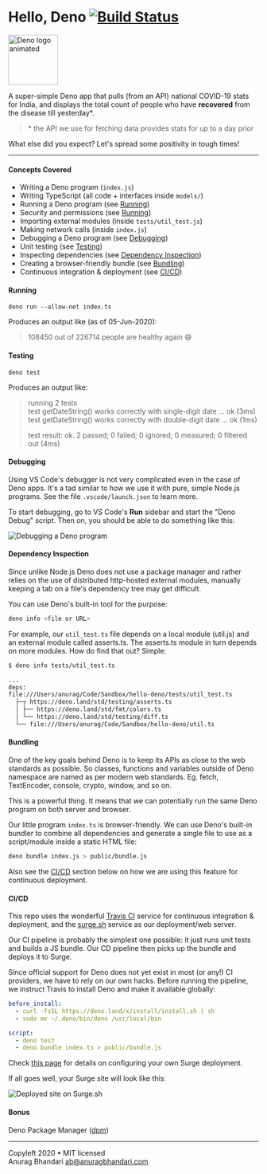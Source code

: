 # Hello, Deno [![Build Status](https://travis-ci.com/anuragbhd/hello-deno.svg?branch=master)](https://travis-ci.com/anuragbhd/hello-deno)

<img width="100" alt="Deno logo animated" src="https://camo.githubusercontent.com/135431e1073ba63356d050b4f449d1cc503f457c/68747470733a2f2f64656e6f6c69622e6769746875622e696f2f616e696d617465642d64656e6f2d6c6f676f2f64656e6f2d636972636c652d32346670732e676966" />

A super-simple Deno app that pulls (from an API) national COVID-19 stats for India, and displays the total count of people who have **recovered** from the disease till yesterday\*.

> \* the API we use for fetching data provides stats for up to a day prior

What else did you expect? Let's spread some positivity in tough times!

---

#### Concepts Covered

- Writing a Deno program (`index.js`)
- Writing TypeScript (all code + interfaces inside `models/`)
- Running a Deno program (see [Running](#running))
- Security and permissions (see [Running](#running))
- Importing external modules (inside `tests/util_test.js`)
- Making network calls (inside `index.js`)
- Debugging a Deno program (see [Debugging](#debugging))
- Unit testing (see [Testing](#testing))
- Inspecting dependencies (see [Dependency Inspection](#dependency-inspection))
- Creating a browser-friendly bundle (see [Bundling](#bundling))
- Continuous integration & deployment (see [CI/CD](#cicd))

#### Running

```
deno run --allow-net index.ts
```

Produces an output like (as of 05-Jun-2020):

> 108450 out of 226714 people are healthy again 😄

#### Testing

```
deno test
```

Produces an output like:

> running 2 tests  
> test getDateString() works correctly with single-digit date ... ok (3ms)  
> test getDateString() works correctly with double-digit date ... ok (1ms)
>
> test result: ok. 2 passed; 0 failed; 0 ignored; 0 measured; 0 filtered out (4ms)

#### Debugging

Using VS Code's debugger is not very complicated even in the case of Deno apps. It's a tad similar to how we use it with pure, simple Node.js programs. See the file `.vscode/launch.json` to learn more.

To start debugging, go to VS Code's **Run** sidebar and start the "Deno Debug" script. Then on, you should be able to do something like this:

![Debugging a Deno program](https://user-images.githubusercontent.com/1288616/83829482-98959580-a700-11ea-86a2-a1b4e7199d3b.png)

#### Dependency Inspection

Since unlike Node.js Deno does not use a package manager and rather relies on the use of distributed http-hosted external modules, manually keeping a tab on a file's dependency tree may get difficult.

You can use Deno's built-in tool for the purpose:

```bash
deno info <file or URL>
```

For example, our `util_test.ts` file depends on a local module (util.js) and an external module called asserts.ts. The asserts.ts module in turn depends on more modules. How do find that out? Simple:

```bash
$ deno info tests/util_test.ts

...
deps:
file:///Users/anurag/Code/Sandbox/hello-deno/tests/util_test.ts
  ├─┬ https://deno.land/std/testing/asserts.ts
  │ ├── https://deno.land/std/fmt/colors.ts
  │ └── https://deno.land/std/testing/diff.ts
  └── file:///Users/anurag/Code/Sandbox/hello-deno/util.ts
```

#### Bundling

One of the key goals behind Deno is to keep its APIs as close to the web standards as possible. So classes, functions and variables outside of Deno namespace are named as per modern web standards. Eg. fetch, TextEncoder, console, crypto, window, and so on.

This is a powerful thing. It means that we can potentially run the same Deno program on both server and browser.

Our little program `index.ts` is browser-friendly. We can use Deno's built-in bundler to combine all dependencies and generate a single file to use as a script/module inside a static HTML file:

```bash
deno bundle index.js > public/bundle.js
```

Also see the [CI/CD](#cicd) section below on how we are using this feature for continuous deployment.

#### CI/CD

This repo uses the wonderful [Travis CI](https://travis-ci.com/) service for continuous integration & deployment, and the [surge.sh](https://surge.sh/) service as our deployment/web server.

Our CI pipeline is probably the simplest one possible: it just runs unit tests and builds a JS bundle. Our CD pipeline then picks up the bundle and deploys it to Surge.

Since official support for Deno does not yet exist in most (or any!) CI providers, we have to rely on our own hacks. Before running the pipeline, we instruct Travis to install Deno and make it available globally:

```yaml
before_install:
  - curl -fsSL https://deno.land/x/install/install.sh | sh
  - sudo mv ~/.deno/bin/deno /usr/local/bin

script:
  - deno test
  - deno bundle index.ts > public/bundle.js
```

Check [this page](https://docs.travis-ci.com/user/deployment/surge/) for details on configuring your own Surge deployment.

If all goes well, your Surge site will look like this:

![Deployed site on Surge.sh](https://user-images.githubusercontent.com/1288616/83832615-b9151e00-a707-11ea-85e5-8c67de38abca.png)

#### Bonus

Deno Package Manager ([dpm](https://github.com/anuragbhd/dpm))

---

Copyleft 2020 • MIT licensed  
Anurag Bhandari <ab@anuragbhandari.com>
